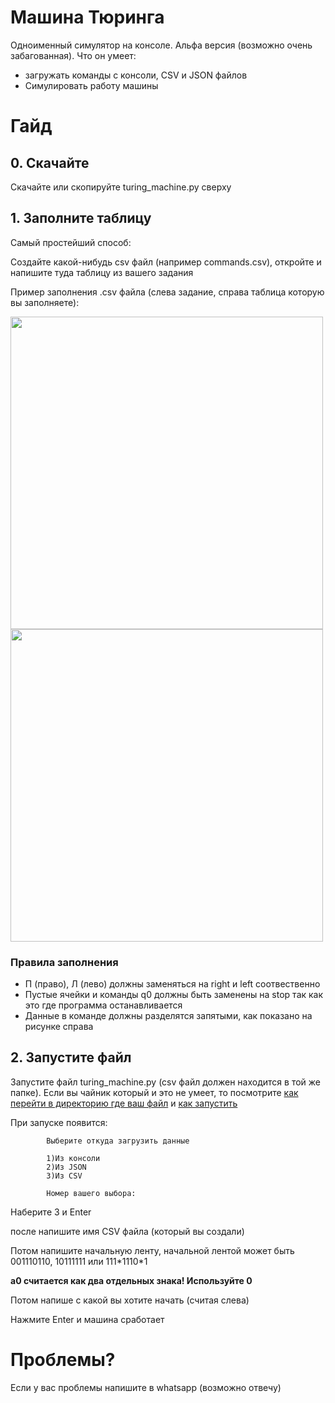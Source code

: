# Машина Тюринга

Одноименный симулятор на консоле. Альфа версия (возможно очень забагованная).
Что он умеет:
- загружать команды с консоли, CSV и JSON файлов
- Симулировать работу машины

# Гайд
## 0. Скачайте
Скачайте или скопируйте turing_machine.py сверху

## 1. Заполните таблицу

Самый простейший способ:

Создайте какой-нибудь csv файл (например commands.csv), откройте и напишите туда таблицу из вашего задания

Пример заполнения .csv файла (слева задание, справа таблица которую вы заполняете):

<p float="left">
  <img src="https://user-images.githubusercontent.com/72970300/209151891-3a066463-26b7-431e-8cf8-6a7e01c49cbc.png" width="500" />
  <img src="https://user-images.githubusercontent.com/72970300/209152595-feec5be8-7862-486d-a320-d4d2a610af52.png" width="500" /> 
</p>

### Правила заполнения
- П (право), Л (лево) должны заменяться на right и left соотвественно
- Пустые ячейки и команды q0 должны быть заменены на stop так как это где программа останавливается
- Данные в команде должны разделятся запятыми, как показано на рисунке справа
## 2. Запустите файл
Запустите файл turing_machine.py (csv файл должен находится в той же папке). Если вы чайник который и это не умеет, то посмотрите [как перейти в директорию где ваш файл](https://ru.wikihow.com/%D0%BF%D0%B5%D1%80%D0%B5%D0%BC%D0%B5%D1%89%D0%B0%D1%82%D1%8C%D1%81%D1%8F-%D0%BF%D0%BE-%D0%BA%D0%B0%D1%82%D0%B0%D0%BB%D0%BE%D0%B3%D0%B0%D0%BC-%D0%BF%D0%BE%D1%81%D1%80%D0%B5%D0%B4%D1%81%D1%82%D0%B2%D0%BE%D0%BC-%D0%BA%D0%BE%D0%BC%D0%B0%D0%BD%D0%B4%D0%BD%D0%BE%D0%B9-%D1%81%D1%82%D1%80%D0%BE%D0%BA%D0%B8) и [как запустить](https://otus.ru/nest/post/1744/#:~:text=%D0%9A%D0%B0%D0%BA%20%D0%B7%D0%B0%D0%BF%D1%83%D1%81%D1%82%D0%B8%D1%82%D1%8C%20%D0%BF%D1%80%D0%B8%D0%BB%D0%BE%D0%B6%D0%B5%D0%BD%D0%B8%D0%B5%20Python%20%D0%B2%20%D0%BF%D0%B0%D0%BA%D0%B5%D1%82%D0%BD%D0%BE%D0%BC%20%D1%80%D0%B5%D0%B6%D0%B8%D0%BC%D0%B5%3F)

При запуске появится:
```
        Выберите откуда загрузить данные

        1)Из консоли
        2)Из JSON
        3)Из CSV
        
        Номер вашего выбора: 
 ```
Наберите 3 и Enter

после напишите имя CSV файла (который вы создали)

Потом напишите начальную ленту, начальной лентой может быть 001110110, 10111111 или 111\*1110\*1 

**a0 считается как два отдельных знака! Используйте 0**

Потом напише с какой вы хотите начать (считая слева)

Нажмите Enter и машина сработает

# Проблемы?
Если у вас проблемы напишите в whatsapp (возможно отвечу)


